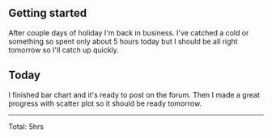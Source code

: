 ## Getting started

After couple days of holiday I'm back in business. I've catched a cold or something
so spent only about 5 hours today but I should be all right tomorrow so I'll catch up 
quickly.

## Today

I finished bar chart and it's ready to post on the forum. Then I made a great progress with
scatter plot so it should be ready tomorrow.
<hr>
Total: 5hrs
